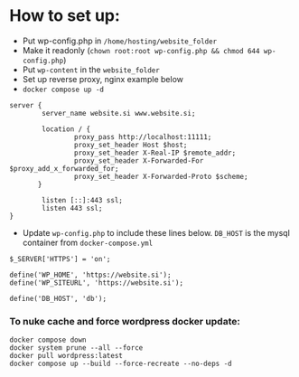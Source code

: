 # How to set up:
- Put wp-config.php in `/home/hosting/website_folder`
- Make it readonly (`chown root:root wp-config.php && chmod 644 wp-config.php`)
- Put `wp-content` in the `website_folder`
- Set up reverse proxy, nginx example below
- `docker compose up -d`
```nginx
server {
        server_name website.si www.website.si;

        location / {
                proxy_pass http://localhost:11111;
                proxy_set_header Host $host;
                proxy_set_header X-Real-IP $remote_addr;
                proxy_set_header X-Forwarded-For $proxy_add_x_forwarded_for;
                proxy_set_header X-Forwarded-Proto $scheme;
       }

        listen [::]:443 ssl;
        listen 443 ssl;
}
```
- Update `wp-config.php` to include these lines below. `DB_HOST` is the mysql container from `docker-compose.yml`
```
$_SERVER['HTTPS'] = 'on';

define('WP_HOME', 'https://website.si');
define('WP_SITEURL', 'https://website.si');

define('DB_HOST', 'db');
```

### To nuke cache and force wordpress docker update:
```
docker compose down
docker system prune --all --force
docker pull wordpress:latest
docker compose up --build --force-recreate --no-deps -d
```
